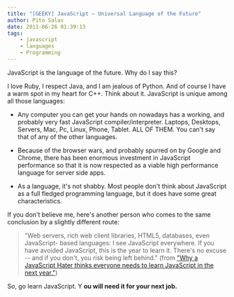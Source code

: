 ```yaml
---
title: "[GEEKY] JavaScript – Universal Language of the Future"
author: Pito Salas
date: 2011-06-26 01:39:13
tags:
    - javascript
    - languages
    - Programming
---
```



JavaScript is the language of the future. Why do I say this?

I love Ruby, I respect Java, and I am jealous of Python. And of course I have
a warm spot in my heart for C++. Think about it. JavaScript is unique among
all those languages:

  * Any computer you can get your hands on nowadays has a working, and probably very fast JavaScript compiler/interpreter. Laptops, Desktops, Servers, Mac, Pc, Linux, Phone, Tablet. ALL OF THEM.  You can't say that of any of the other languages. 

  * Because of the browser wars, and probably spurred on by Google and Chrome, there has been enormous investment in JavaScript performance so that it is now respected as a viable high performance language for server side apps.

  * As a language, it's not shabby. Most people don't think about JavaScript as a full fledged programming language, but it does have some great characteristics.

If you don't believe me, here's another person who comes to the same
conclusion by a slightly different route:

> "Web servers, rich web client libraries, HTML5, databases, even JavaScript-
> based languages: I see JavaScript everywhere. If you have avoided
> JavaScript, this is the year to learn it. There's no excuse -- and if you
> don't, you risk being left behind." (from ["Why a JavaScript Hater thinks
> everyone needs to learn JavaScript in the next
> year."](<http://radar.oreilly.com/2011/06/time-to-learn-javascript.html>))

So, go learn JavaScript. Y **ou will need it for your next job.**


